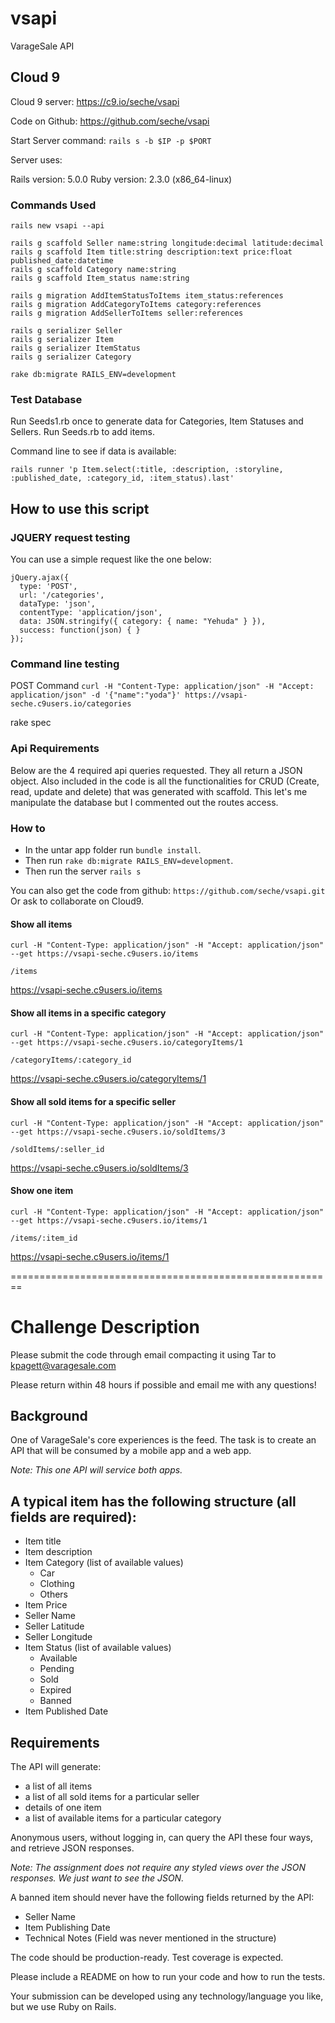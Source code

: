 # vsapi
VarageSale API


## Cloud 9
Cloud 9 server: https://c9.io/seche/vsapi

Code on Github: https://github.com/seche/vsapi

Start Server command: `rails s -b $IP -p $PORT`

Server uses:

Rails version: 5.0.0
Ruby version: 2.3.0 (x86_64-linux)

### Commands Used

```
rails new vsapi --api

rails g scaffold Seller name:string longitude:decimal latitude:decimal
rails g scaffold Item title:string description:text price:float published_date:datetime 
rails g scaffold Category name:string
rails g scaffold Item_status name:string

rails g migration AddItemStatusToItems item_status:references
rails g migration AddCategoryToItems category:references
rails g migration AddSellerToItems seller:references

rails g serializer Seller
rails g serializer Item
rails g serializer ItemStatus
rails g serializer Category

rake db:migrate RAILS_ENV=development
```

### Test Database
Run Seeds1.rb once to generate data for Categories, Item Statuses and Sellers.
Run Seeds.rb to add items.

Command line to see if data is available:

`rails runner 'p Item.select(:title, :description, :storyline, :published_date, :category_id, :item_status).last'`

## How to use this script

### JQUERY request testing

You can use a simple request like the one below:
```
jQuery.ajax({
  type: 'POST',
  url: '/categories',
  dataType: 'json',
  contentType: 'application/json',
  data: JSON.stringify({ category: { name: "Yehuda" } }),
  success: function(json) { }
});
```
### Command line testing
POST Command `curl -H "Content-Type: application/json" -H "Accept: application/json" -d '{"name":"yoda"}' https://vsapi-seche.c9users.io/categories`

rake spec

### Api Requirements
Below are the 4 required api queries requested. They all return a JSON object.
Also included in the code is all the functionalities for CRUD (Create, read, update and delete) that was generated with scaffold. This let's me manipulate the database but I commented out the routes access.

### How to
- In the untar app folder run `bundle install`.
- Then run `rake db:migrate RAILS_ENV=development`.
- Then run the server `rails s`

You can also get the code from github: `https://github.com/seche/vsapi.git` Or ask to collaborate on Cloud9.

#### Show all items
`curl -H "Content-Type: application/json" -H "Accept: application/json" --get https://vsapi-seche.c9users.io/items`

`/items`

https://vsapi-seche.c9users.io/items

#### Show all items in a specific category
`curl -H "Content-Type: application/json" -H "Accept: application/json" --get https://vsapi-seche.c9users.io/categoryItems/1`

`/categoryItems/:category_id`

https://vsapi-seche.c9users.io/categoryItems/1

#### Show all sold items for a specific seller
`curl -H "Content-Type: application/json" -H "Accept: application/json" --get https://vsapi-seche.c9users.io/soldItems/3`

`/soldItems/:seller_id`

https://vsapi-seche.c9users.io/soldItems/3

#### Show one item
`curl -H "Content-Type: application/json" -H "Accept: application/json" --get https://vsapi-seche.c9users.io/items/1`

`/items/:item_id`

https://vsapi-seche.c9users.io/items/1

========================================================

# Challenge Description

Please submit the code through email compacting it using Tar to kpagett@varagesale.com

Please return within 48 hours if possible and email me with any questions! 

## Background

One of VarageSale's core experiences is the feed. The task is to create an API that will be consumed by a mobile app and a web app.

*Note: This one API will service both apps.*

## A typical item has the following structure (all fields are required):

- Item title
- Item description
- Item Category (list of available values)
    - Car
    - Clothing
    - Others
- Item Price
- Seller Name
- Seller Latitude
- Seller Longitude
- Item Status (list of available values)
    - Available
    - Pending
    - Sold
    - Expired
    - Banned
- Item Published Date

## Requirements

The API will generate:

- a list of all items
- a list of all sold items for a particular seller
- details of one item
- a list of available items for a particular category

Anonymous users, without logging in, can query the API these four ways, and retrieve JSON responses.

*Note: The assignment does not require any styled views over the JSON responses. We just want to see the JSON.*

A banned item should never have the following fields returned by the API:

- Seller Name
- Item Publishing Date
- Technical Notes (Field was never mentioned in the structure)

The code should be production-ready. Test coverage is expected.

Please include a README on how to run your code and how to run the tests.

Your submission can be developed using any technology/language you like, but we use Ruby on Rails.
